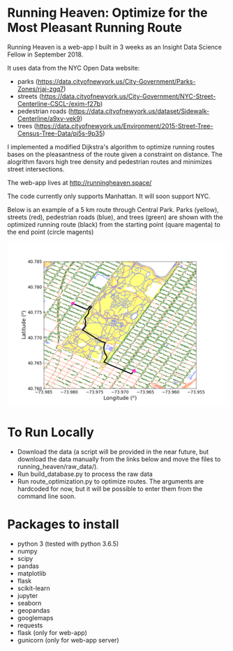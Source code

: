 # Running Heaven: Optimize for the Most Pleasant Running Route

Running Heaven is a web-app I built in 3 weeks as an Insight Data Science Fellow in September 2018.

It uses data from the NYC Open Data website:
  * parks (https://data.cityofnewyork.us/City-Government/Parks-Zones/rjaj-zgq7)
  * streets (https://data.cityofnewyork.us/City-Government/NYC-Street-Centerline-CSCL-/exjm-f27b)
  * pedestrian roads (https://data.cityofnewyork.us/dataset/Sidewalk-Centerline/a9xv-vek9)
  * trees (https://data.cityofnewyork.us/Environment/2015-Street-Tree-Census-Tree-Data/pi5s-9p35)

I implemented a modified Dijkstra's algorithm to optimize running routes bases on the pleasantness of the route given a constraint on distance. The alogrithm favors high tree density and pedestrian routes and minimizes street intersections.

The web-app lives at http://runningheaven.space/

The code currently only supports Manhattan. It will soon support NYC.

Below is an example of a 5 km route through Central Park. Parks (yellow), streets (red), pedestrian roads (blue), and trees (green) are shown with the optimized running route (black) from the starting point (quare magenta) to the end point (circle magents)

<p align='center'>
<img src='figures/example_route.png' width='650'>
</p>


# To Run Locally
  * Download the data (a script will be provided in the near future, but download the data manually from the links below and move the files to running_heaven/raw_data/).
  * Run build_database.py to process the raw data
  * Run route_optimization.py to optimize routes. The arguments are hardcoded for now, but it will be possible to enter them from the command line soon.

# Packages to install
  * python 3 (tested with python 3.6.5)
  * numpy
  * scipy
  * pandas
  * matplotlib
  * flask
  * scikit-learn
  * jupyter
  * seaborn
  * geopandas
  * googlemaps
  * requests
  * flask (only for web-app)
  * gunicorn (only for web-app server)

